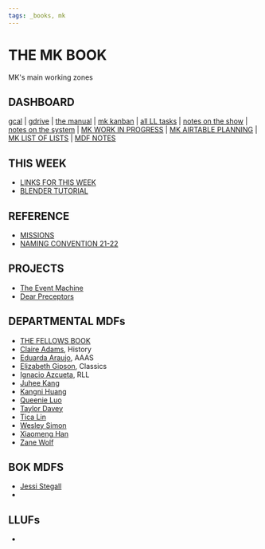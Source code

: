 ```yaml
---
tags: _books, mk
---
```

THE MK BOOK
===

MK's main working zones

## DASHBOARD


[gcal](https://calendar.google.com/calendar/u/0/r) | [gdrive](https://drive.google.com/drive/my-drive) | [the manual](https://hackmd.io/uZF2QJhoStOuNCoRsXomSg?both) | [mk kanban](https://airtable.com/tblVAgOIiJSMZcC3B/viw5dlW6djHE0I7oA?blocks=hide) | [all LL tasks](https://airtable.com/tblVAgOIiJSMZcC3B/viwkElY7sndfywN3z?blocks=hide) | [notes on the show](https://hackmd.io/Xc_FM1pDR8Own9L1NgU4bA) | [notes on the system](https://hackmd.io/BFUdSqyBSyC5zWVJcgsruQ) | [MK WORK IN PROGRESS](/XCVD1q6dQ4eu576IspR9WA) | [MK AIRTABLE PLANNING](/Cmn3TH28QBKnGKzHqHBzPw) | [MK LIST OF LISTS](/Be7QM4naRcalSs1JcIPjjw) | [MDF NOTES](/wWf6avPKTiOvKRKrOBbegg)

## THIS WEEK
* [LINKS FOR THIS WEEK](/1FDt7U8gQ-OKsRkLS8P8Zw)
* [BLENDER TUTORIAL](/cU6N1W-ERpGjoHP1wiZ6DQ)

## REFERENCE

* [MISSIONS](/xMDIWakKQp6yVuWJn3_4Dw)
* [NAMING CONVENTION 21-22](/dS8cLW3dRH24v4BvUR2i6Q)

## PROJECTS
* [The Event Machine](/afItaPUJTja9sLjEEGILHg)
* [Dear Preceptors](/HGlgFHLNTsilTsOj418Xzg)

## DEPARTMENTAL MDFs

* [THE FELLOWS BOOK](/Mxiw-Uz-RAG0anmWfJ3WKw)
* [Claire Adams](/1O1-Vf71Raqvf2QRgRjiQg), History
* [Eduarda Araujo](/cyQdS9SDSM6G1-p5o81QYA), AAAS
* [Elizabeth Gipson](/tlS2cnokSH29tVBFDfiM5g), Classics
* [Ignacio Azcueta](/RvoGIa4dTmGlaKkV3y-D3A), RLL
* [Juhee Kang](/tj52FVW8Rjit_-WS6oV9nw)
* [Kangni Huang](/msd_EHy8TgKtc-85T1AgGw)
* [Queenie Luo](/kWSZ3xTjRRiNtZZY4NoTuA)
* [Taylor Davey](/9bFRgoUbT4yqxbbOH2OnEQ)
* [Tica Lin](/vvTjRn6XSauwAVYGfzQkIw)
* [Wesley Simon](/ElL-x049TvGciF0qCkjhlQ)
* [Xiaomeng Han](/VkSfif98Qi-T5rJkX17yEw)
* [Zane Wolf](/jep5aiPnTwOA02YuRQyX7Q)

## BOK MDFS

* [Jessi Stegall](/q698Z79WSZa1yr84-ZDM0g)
* 


## LLUFs

* 
